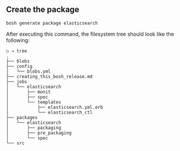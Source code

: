 ## Create the package

```
bosh generate package elasticsearch
```

After executing this command, the filesystem tree should look like the following:

```
○ → tree
.
├── blobs
├── config
│   └── blobs.yml
├── creating_this_bosh_release.md
├── jobs
│   └── elasticsearch
│       ├── monit
│       ├── spec
│       └── templates
│           ├── elasticsearch.yml.erb
│           └── elasticsearch_ctl
├── packages
│   └── elasticsearch
│       ├── packaging
│       ├── pre_packaging
│       └── spec
└── src
```
